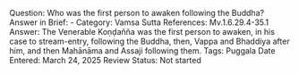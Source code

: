 Question: Who was the first person to awaken following the Buddha?
Answer in Brief: -
 Category: Vamsa
Sutta References: Mv.1.6.29.4-35.1
Answer: The Venerable Koṇḍañña was the first person to awaken, in his case to stream-entry, following the Buddha, then, Vappa and Bhaddiya after him, and then Mahānāma and Assaji following them. 
Tags: Puggala
Date Entered: March 24, 2025
Review Status: Not started
